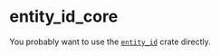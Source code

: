 # entity_id_core

You probably want to use the [`entity_id`](https://docs.rs/entity_id) crate directly.
